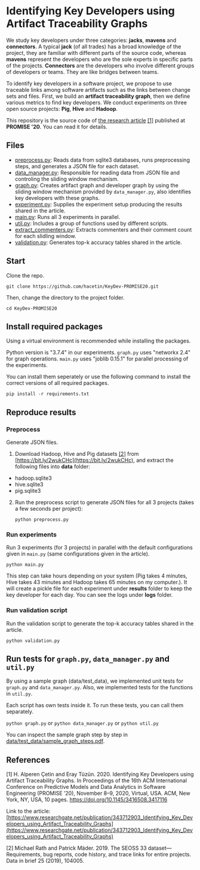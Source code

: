 

# Identifying Key Developers using Artifact Traceability Graphs

We study key developers under three categories: **jacks**, **mavens** and **connectors**. A typical **jack** (of all trades) has a broad knowledge of the project, they are familiar with different parts of the source code, whereas **mavens** represent the developers who are the sole experts in specific parts of the projects. **Connectors** are the developers who involve different groups of developers or teams. They are like bridges between teams.

To identify key developers in a software project, we propose to use traceable links among software artifacts such as the links between change sets and files. First, we build an **artifact traceability graph**, then we define various metrics to find key developers. We conduct experiments on three open source projects: **Pig**, **Hive** and **Hadoop**. 

This repository is the source code of [the research article](https://www.researchgate.net/publication/343712903_Identifying_Key_Developers_using_Artifact_Traceability_Graphs)  [[1]](#1) published at **PROMISE '20**. You can read it for details.

## Files

 - [preprocess.py](preprocess.py): Reads data from sqlite3 databases, runs preprocessing steps, and generates a JSON file for each dataset.
 - [data_manager.py](data_manager.py): Responsible for reading data from JSON file and controling the sliding window mechanism.
 - [graph.py](graph.py): Creates artifact graph and developer graph by using the sliding window mechanism provided by `data_manager.py`, also identifies key developers with these graphs.
 - [experiment.py](experiment.py): Supplies the experiment setup producing the results shared in the article.
 - [main.py](main.py): Runs all 3 experiments in parallel.
 - [util.py](util.py): Includes a group of functions used by different scripts.
 - [extract_commenters.py](extract_commenters.py): Extracts commenters and their comment count for each slidling window.
 - [validation.py](validation.py): Generates top-k accuracy tables shared in the article.


## Start
Clone the repo.

`git clone https://github.com/hacetin/KeyDev-PROMISE20.git`

Then, change the directory to the project folder.

`cd KeyDev-PROMISE20`

## Install required packages
Using a virtual environment is recommended while installing the packages.

Python version is "3.7.4" in our experiments. `graph.py` uses "networkx 2.4" for graph operations. `main.py` uses "joblib 0.15.1" for parallel processing of the experiments.

You can install them seperately or use the following command to install the correct versions of all required packages.

`pip install -r requirements.txt`

## Reproduce results
### Preprocess
Generate JSON files.
1) Download Hadoop, Hive and Pig datasets [[2]](#2) from [https://bit.ly/2wukCHc](https://bit.ly/2wukCHc), and extract the following files into **data** folder: 
 - hadoop.sqlite3 
 - hive.sqlite3 
 - pig.sqlite3 

2) Run the preprocess script to generate JSON files for all 3 projects (takes a few seconds per project):

   `python preprocess.py`

###  Run experiments
Run 3 experiments (for 3 projects) in parallel with the default configurations given in `main.py` (same configurations given in the article).

`python main.py`

This step can take hours depending on your system (Pig takes 4 minutes, Hive takes 43 minutes and Hadoop takes 65 minutes on my computer.). It will create a pickle file for each experiment under **results** folder to keep the key developer for each day. You can see the logs under **logs** folder.

### Run validation script

Run the validation script to generate the top-k accuracy tables shared in the article.

   `python validation.py`

## Run tests for `graph.py`, `data_manager.py` and `util.py`
By using a sample graph (data/test_data), we implemented unit tests for `graph.py` and `data_manager.py`. Also, we implemented tests for the functions in `util.py`.

Each script has own tests inside it. To run these tests, you can call them separately.

`python graph.py` or `python data_manager.py` or `python util.py`

You can inspect the sample graph step by step in [data/test_data/sample_graph_steps.pdf](data/test_data/sample_graph_steps.pdf).

## References
<a id="1">[1]</a> H. Alperen Çetin and Eray Tüzün. 2020. Identifying Key Developers using Artifact Traceability Graphs. In Proceedings of the 16th ACM International Conference on Predictive Models and Data Analytics in Software Engineering (PROMISE ’20), November 8–9, 2020, Virtual, USA. ACM, New York, NY, USA, 10 pages. https://doi.org/10.1145/3416508.3417116

Link to the article: [https://www.researchgate.net/publication/343712903_Identifying_Key_Developers_using_Artifact_Traceability_Graphs](https://www.researchgate.net/publication/343712903_Identifying_Key_Developers_using_Artifact_Traceability_Graphs)

<a id="2">[2]</a> Michael Rath and Patrick Mäder. 2019. The SEOSS 33 dataset—Requirements, bug reports, code history, and trace links for entire projects. Data in brief 25 (2019), 104005.



